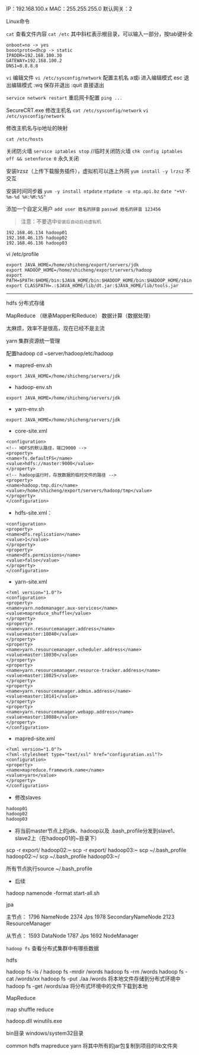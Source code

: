 IP：192.168.100.x
MAC：255.255.255.0
默认网关：2

Linux命令

`cat` 查看文件内容
`cat /etc` 其中斜杠表示根目录，可以输入一部分，按tab键补全

```
onboot=no -> yes
boootproto=dhcp -> static
IPADDR=192.168.100.30
GATEWAY=192.168.100.2
DNS1=8.8.8.8
```

`vi` 编辑文件
`vi /etc/sysconfig/network` 配置主机名
a或i 进入编辑模式
esc  退出编辑模式
:wq 保存并退出
:quit 直接退出


`service network restart` 重启网卡配置
`ping ...` 

SecureCRT.exe
修改主机名
`cat /etc/sysconfig/network`
`vi /etc/sysconfig/network`

修改主机名与ip地址的映射

`cat /etc/hosts`

关闭防火墙
`service iptables stop` //临时关闭防火墙
`chk config iptables off && setenforce 0` 永久关闭

安装lrzsz（上传下载服务插件），虚拟机可以连上外网
`yum install -y lrzsz` 不交互

安装时间同步器
`yum -y install ntpdate`
`ntpdate -u ntp.api.bz`
`date "+%Y-%m-%d %H:%M:%S"`

添加一个自定义用户
`add user 姓名的拼音`
`passwd 姓名的拼音 123456`

> 注意：不要选中`安装后自动启动虚拟机`

```
192.168.46.134 hadoop01
192.168.46.135 hadoop02
192.168.46.136 hadoop03
```

vi /etc/profile

```
export JAVA_HOME=/home/shicheng/export/servers/jdk
export HADOOP_HOME=/home/shicheng/export/servers/hadoop
export PATH=$PATH:$HOME/bin:$JAVA_HOME/bin:$HADOOP_HOME/bin:$HADOOP_HOME/sbin
export CLASSPATH=.:$JAVA_HOME/lib/dt.jar:$JAVA_HOME/lib/tools.jar
```

***

hdfs 分布式存储

MapReduce （继承Mapper和Reduce） 数据计算（数据处理）

太麻烦，效率不是很高，现在已经不是主流

yarn 集群资源统一管理

配置hadoop
cd ~server/hadoop/etc/hadoop

* mapred-env.sh

```
export JAVA_HOME=/home/shicheng/servers/jdk
```

* hadoop-env.sh

```
export JAVA_HOME=/home/shicheng/servers/jdk
```

* yarn-env.sh

```
export JAVA_HOME=/home/shicheng/servers/jdk 
```

* core-site.xml

```
<configuration>
<!-- HDFS的默认路径，端口9000 -->
<property>
<name>fs.defaultFS</name>
<value>hdfs://master:9000</value>
</property>
<!-- hadoop运行时，存放数据的临时文件的路径 -->
<property>
<name>hadoop.tmp.dir</name>
<value>/home/shicheng/export/servers/hadoop/tmp</value>
</property>
</configuration>
```

* hdfs-site.xml：

```
<configuration>
<property>
<name>dfs.replication</name>
<value>1</value>
</property>
<property>
<name>dfs.permissions</name>
<value>false</value>
</property>
</configuration>
```

* yarn-site.xml

```
<?xml version="1.0"?>
<configuration>
<property>
<name>yarn.nodemanager.aux-services</name>
<value>mapreduce_shuffle</value>
</property>
<property>
<name>yarn.resourcemanager.address</name>
<value>master:18040</value>
</property>
<property>
<name>yarn.resourcemanager.scheduler.address</name>
<value>master:18030</value>
</property>
<property>
<name>yarn.resourcemanager.resource-tracker.address</name>
<value>master:18025</value>
</property>
<property>
<name>yarn.resourcemanager.admin.address</name>
<value>master:18141</value>
</property>
<property>
<name>yarn.resourcemanager.webapp.address</name>
<value>master:18088</value>
</property> 
</configuration>
```

* mapred-site.xml

```
<?xml version="1.0"?>
<?xml-stylesheet type="text/xsl" href="configuration.xsl"?>
<configuration>
<property>
<name>mapreduce.framework.name</name>
<value>yarn</value>
</property>
</configuration>
```

* 修改slaves

```
hadoop01
hadoop02
hadoop03
```

* 将当前master节点上的jdk、hadoop以及 .bash_profile分发到slave1、slave2上（在hadoop01的~目录下）


scp -r export/ hadoop02:~
scp -r export/ hadoop03:~
scp ~/.bash_profile hadoop02:~/
scp ~/.bash_profile hadoop03:~/

所有节点执行source ~/.bash_profile

* 后续

hadoop namenode -format
start-all.sh

jpa

主节点：
1796 NameNode
2374 Jps
1978 SecondaryNameNode
2123 ResourceManager

从节点：
1593 DataNode
1787 Jps
1692 NodeManager

`hadoop fs` 查看分布式集群中有哪些数据

hdfs

hadoop fs -ls /
hadoop fs -mrdir /words
hadoop fs -rm /words
hadoop fs -cat /words/xx
hadoop fs -put ./aa /words  将本地文件存储到分布式环境中
hadoop fs -get /words/aa  将分布式环境中的文件下载到本地

MapReduce

map shuffle reduce

hadoop.dll
winutils.exe

bin目录
windows/system32目录

common
hdfs
mapreduce
yarn
将其中所有的jar包复制到项目的lib文件夹